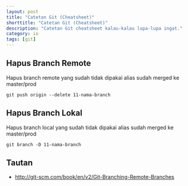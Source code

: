 ```yaml
---
layout: post
title: "Catetan Git (Cheatsheet)"
shorttitle: "Catetan Git (Cheatsheet)"
description: "Catetan Git cheatsheet kalau-kalau lupa-lupa ingat."
category: io
tags: [git]
---
```


## Hapus Branch Remote

Hapus branch remote yang sudah tidak dipakai alias sudah merged ke master/prod

    git push origin --delete 11-nama-branch

## Hapus Branch Lokal



Hapus branch local yang sudah tidak dipakai alias sudah merged ke master/prod

    git branch -D 11-nama-branch

## Tautan

- http://git-scm.com/book/en/v2/Git-Branching-Remote-Branches
